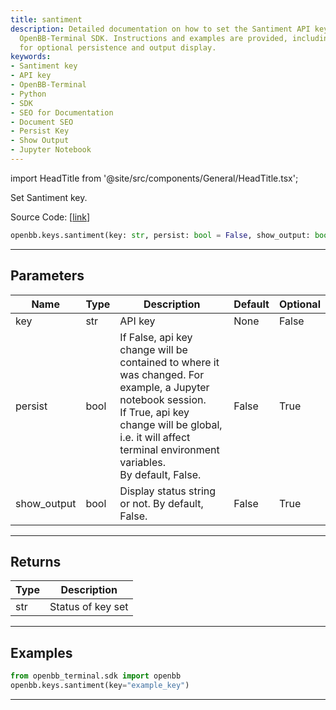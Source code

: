 ```yaml
---
title: santiment
description: Detailed documentation on how to set the Santiment API key using the
  OpenBB-Terminal SDK. Instructions and examples are provided, including parameters
  for optional persistence and output display.
keywords:
- Santiment key
- API key
- OpenBB-Terminal
- Python
- SDK
- SEO for Documentation
- Document SEO
- Persist Key
- Show Output
- Jupyter Notebook
---
```


import HeadTitle from '@site/src/components/General/HeadTitle.tsx';

<HeadTitle title="keys.santiment - Reference | OpenBB SDK Docs" />

Set Santiment key.

Source Code: [[link](https://github.com/OpenBB-finance/OpenBBTerminal/tree/main/openbb_terminal/keys_model.py#L2335)]

```python
openbb.keys.santiment(key: str, persist: bool = False, show_output: bool = False)
```

---

## Parameters

| Name | Type | Description | Default | Optional |
| ---- | ---- | ----------- | ------- | -------- |
| key | str | API key | None | False |
| persist | bool | If False, api key change will be contained to where it was changed. For example, a Jupyter notebook session.<br/>If True, api key change will be global, i.e. it will affect terminal environment variables.<br/>By default, False. | False | True |
| show_output | bool | Display status string or not. By default, False. | False | True |


---

## Returns

| Type | Description |
| ---- | ----------- |
| str | Status of key set |
---

## Examples

```python
from openbb_terminal.sdk import openbb
openbb.keys.santiment(key="example_key")
```

---

